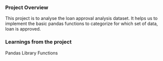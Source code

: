 ### Project Overview

 This project is to analyse the loan approval analysis dataset. It helps us to implement the basic pandas functions to categorize for which set of data, loan is approved.


### Learnings from the project

 Pandas Library Functions


